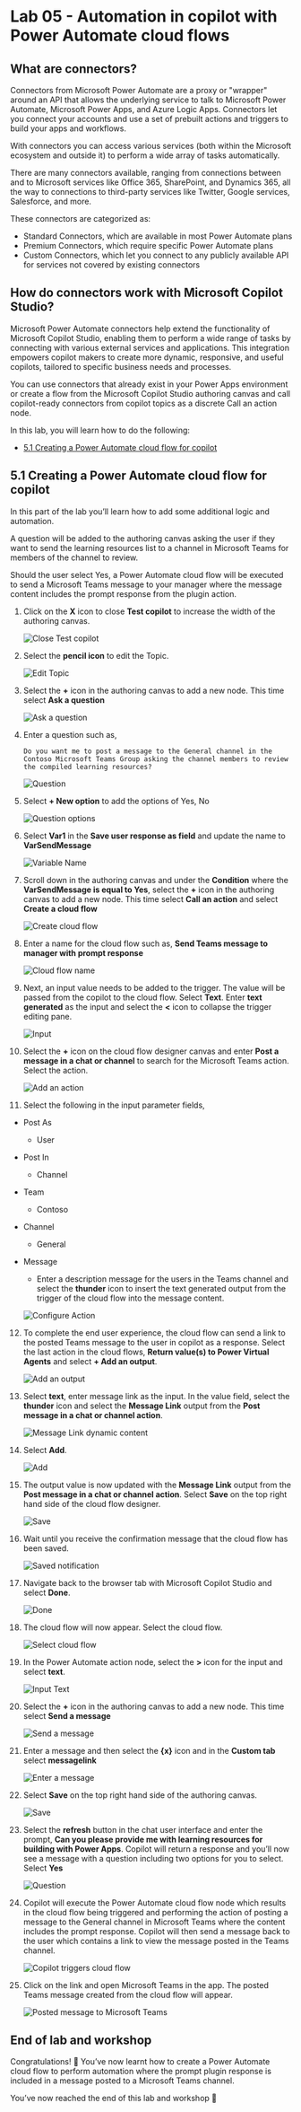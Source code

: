 # Lab 05 - Automation in copilot with Power Automate cloud flows

## What are connectors?

Connectors from Microsoft Power Automate are a proxy or "wrapper" around an API that allows the underlying service to talk to Microsoft Power Automate, Microsoft Power Apps, and Azure Logic Apps. Connectors let you connect your accounts and use a set of prebuilt actions and triggers to build your apps and workflows.

With connectors you can access various services (both within the Microsoft ecosystem and outside it) to perform a wide array of tasks automatically.

There are many connectors available, ranging from connections between and to Microsoft services like Office 365, SharePoint, and Dynamics 365, all the way to connections to third-party services like Twitter, Google services, Salesforce, and more. 

These connectors are categorized as:
- Standard Connectors, which are available in most Power Automate plans
- Premium Connectors, which require specific Power Automate plans
- Custom Connectors, which let you connect to any publicly available API for services not covered by existing connectors

## How do connectors work with Microsoft Copilot Studio?

Microsoft Power Automate connectors help extend the functionality of Microsoft Copilot Studio, enabling them to perform a wide range of tasks by connecting with various external services and applications. This integration empowers copilot makers to create more dynamic, responsive, and useful copilots, tailored to specific business needs and processes.

You can use connectors that already exist in your Power Apps environment or create a flow from the Microsoft Copilot Studio authoring canvas and call copilot-ready connectors from copilot topics as a discrete Call an action node.

In this lab, you will learn how to do the following:
* [5.1 Creating a Power Automate cloud flow for copilot](#51-creating-a-power-automate-cloud-flow-for-copilot)

## 5.1 Creating a Power Automate cloud flow for copilot

In this part of the lab you’ll learn how to add some additional logic and automation. 

A question will be added to the authoring canvas asking the user if they want to send the learning resources list to a channel in Microsoft Teams for members of the channel to review.

Should the user select Yes, a Power Automate cloud flow will be executed to send a Microsoft Teams message to your manager where the message content includes the prompt response from the plugin action.

1.	Click on the **X** icon to close **Test copilot** to increase the width of the authoring canvas.

    ![Close Test copilot](assets/5.1_01_CloseTestCopilot.jpg)

2.	Select the **pencil icon** to edit the Topic.

    ![Edit Topic](assets/5.1_02_EditTopic.jpg)

3.	Select the **+** icon in the authoring canvas to add a new node. This time select **Ask a question**
    
    ![Ask a question](assets/5.1_03_AskAQuestion.jpg)

4.	Enter a question such as, 

    ```
    Do you want me to post a message to the General channel in the Contoso Microsoft Teams Group asking the channel members to review the compiled learning resources?
    ```
    
    ![Question](assets/5.1_04_EnterQuestion.jpg)

5. Select **+ New option** to add the options of Yes, No

    ![Question options](assets/5.1_05_QuestionOptions.jpg)

6.	Select **Var1** in the **Save user response as field** and update the name to **VarSendMessage**

    ![Variable Name](assets/5.1_06_VariableName.jpg)

7.	Scroll down in the authoring canvas and under the **Condition** where the **VarSendMessage is equal to Yes**, select the **+** icon in the authoring canvas to add a new node. This time select **Call an action** and select **Create a cloud flow**

    ![Create cloud flow](assets/5.1_07_CreateACloudFlow.jpg)

8.	Enter a name for the cloud flow such as, **Send Teams message to manager with prompt response**

    ![Cloud flow name](assets/5.1_08_CloudFlowName.jpg)

9.	Next, an input value needs to be added to the trigger. The value will be passed from the copilot to the cloud flow. Select **Text**. Enter **text generated** as the input and select the **<** icon to collapse the trigger editing pane.

    ![Input](assets/5.1_10_Input.jpg)

10.	Select the **+** icon on the cloud flow designer canvas and enter **Post a message in a chat or channel** to search for the Microsoft Teams action. Select the action.

    ![Add an action](assets/5.1_11_AddAnAction.jpg)

12.	Select the following in the input parameter fields,
- Post As
    - User
- Post In
    - Channel
- Team
    - Contoso
- Channel
    - General
- Message
    - Enter a description message for the users in the Teams channel and select the **thunder** icon to insert the text generated output from the trigger of the cloud flow into the message content.

    ![Configure Action](assets/5.1_12_ConfigureAction.jpg)

12.	To complete the end user experience, the cloud flow can send a link to the posted Teams message to the user in copilot as a response. Select the last action in the cloud flows, **Return value(s) to Power Virtual Agents** and select **+ Add an output**. 

    ![Add an output](assets/5.1_13_AddAnOutput.jpg)

13.	Select **text**, enter message link as the input. In the value field, select the **thunder** icon and select the **Message Link** output from the **Post message in a chat or channel action**.

    ![Message Link dynamic content](assets/5.1_14_MessageLinkDynamicContent.jpg)

14.	Select **Add**.

    ![Add](assets/5.1_15_Add.jpg)

15.	The output value is now updated with the **Message Link** output from the **Post message in a chat or channel action**. Select **Save** on the top right hand side of the cloud flow designer.

    ![Save](assets/5.1_16_Save.jpg)

16.	Wait until you receive the confirmation message that the cloud flow has been saved.

    ![Saved notification](assets/5.1_17_Saved.jpg)

17.	Navigate back to the browser tab with Microsoft Copilot Studio and select **Done**.

    ![Done](assets/5.1_18_Done.jpg)

18. The cloud flow will now appear. Select the cloud flow.

    ![Select cloud flow](assets/5.1_19_SelectCloudFlow.jpg)

18.	In the Power Automate action node, select the **>** icon for the input and select **text**.

    ![Input Text](assets/5.1_20_InputText.jpg)

19.	Select the **+** icon in the authoring canvas to add a new node. This time select **Send a message**

    ![Send a message](assets/5.1_21_SendAMessage.jpg)

20.	Enter a message and then select the **{x}** icon and in the **Custom tab** select **messagelink**

    ![Enter a message](assets/5.1_22_EnterAMessage.jpg)

21.	Select **Save** on the top right hand side of the authoring canvas.

    ![Save](assets/5.1_23_Save.jpg)

22.	Select the **refresh** button in the chat user interface and enter the prompt, **Can you please provide me with learning resources for building with Power Apps**. Copilot will return a response and you’ll now see a message with a question including two options for you to select. Select **Yes**

    ![Question](assets/5.1_24_Question.jpg)

23.	Copilot will execute the Power Automate cloud flow node which results in the cloud flow being triggered and performing the action of posting a message to the General channel in Microsoft Teams where the content includes the prompt response. Copilot will then send a message back to the user which contains a link to view the message posted in the Teams channel. 

    ![Copilot triggers cloud flow](assets/5.1_25_CopilotTriggersCloudFlow.jpg)

24. Click on the link and open Microsoft Teams in the app. The posted Teams message created from the cloud flow will appear.

    ![Posted message to Microsoft Teams](assets/5.1_26_TeamsMessage.jpg)

## End of lab and workshop

Congratulations! 🎇 You’ve now learnt how to create a Power Automate cloud flow to perform automation where the prompt plugin response is included in a message posted to a Microsoft Teams channel.

You’ve now reached the end of this lab and workshop 🎉
